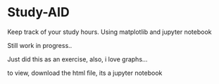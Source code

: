 # Study-AID
Keep track of your study hours. Using matplotlib and jupyter notebook

Still work in progress..

Just did this as an exercise, also, i love graphs...

to view, download the html file, its a jupyter notebook 
